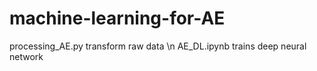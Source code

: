 # machine-learning-for-AE
processing_AE.py transform raw data \n
AE_DL.ipynb trains deep neural network
